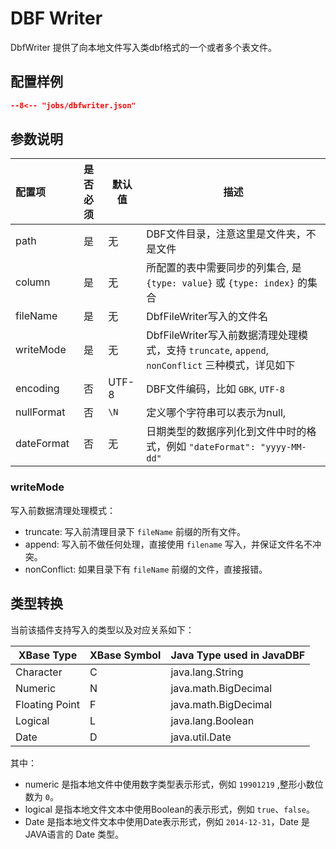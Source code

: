 # DBF Writer

DbfWriter 提供了向本地文件写入类dbf格式的一个或者多个表文件。

## 配置样例

```json
--8<-- "jobs/dbfwriter.json"
```

## 参数说明

| 配置项     | 是否必须 | 默认值 | 描述                                                                                             |
| :--------- | :------: | ------ | ------------------------------------------------------------------------------------------------ |
| path       |    是    | 无     | DBF文件目录，注意这里是文件夹，不是文件                                                          |
| column     |    是    | 无     | 所配置的表中需要同步的列集合, 是 `{type: value}` 或 `{type: index}` 的集合                       |
| fileName   |    是    | 无     | DbfFileWriter写入的文件名                                                                        |
| writeMode  |    是    | 无     | DbfFileWriter写入前数据清理处理模式，支持 `truncate`, `append`, `nonConflict` 三种模式，详见如下 |
| encoding   |    否    | UTF-8  | DBF文件编码，比如 `GBK`, `UTF-8`                                                                 |
| nullFormat |    否    | `\N`   | 定义哪个字符串可以表示为null,                                                                    |
| dateFormat |    否    | 无     | 日期类型的数据序列化到文件中时的格式，例如 `"dateFormat": "yyyy-MM-dd"`                          |

### writeMode

写入前数据清理处理模式：

- truncate: 写入前清理目录下 `fileName` 前缀的所有文件。
- append: 写入前不做任何处理，直接使用 `filename` 写入，并保证文件名不冲突。
- nonConflict: 如果目录下有 `fileName` 前缀的文件，直接报错。

## 类型转换

当前该插件支持写入的类型以及对应关系如下：

| XBase Type    | XBase Symbol | Java Type used in JavaDBF |
|------------   | ------------ | ---------------------------
|Character      | C            | java.lang.String          |
|Numeric        | N            | java.math.BigDecimal      |
|Floating Point | F            | java.math.BigDecimal      |
|Logical        | L            | java.lang.Boolean         |
|Date           | D            | java.util.Date            |

其中：

- numeric 是指本地文件中使用数字类型表示形式，例如 `19901219` ,整形小数位数为 `0`。
- logical 是指本地文件文本中使用Boolean的表示形式，例如 `true`、`false`。
- Date 是指本地文件文本中使用Date表示形式，例如 `2014-12-31`，Date 是JAVA语言的 Date 类型。
